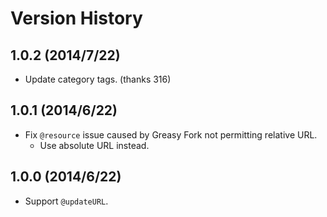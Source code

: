 Version History
===============

## 1.0.2 (2014/7/22)
* Update category tags. (thanks 316)

## 1.0.1 (2014/6/22)
* Fix `@resource` issue caused by Greasy Fork not permitting relative URL.
  * Use absolute URL instead.

## 1.0.0 (2014/6/22)
* Support `@updateURL`.
